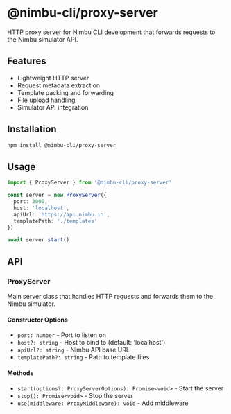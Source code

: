 # @nimbu-cli/proxy-server

HTTP proxy server for Nimbu CLI development that forwards requests to the Nimbu simulator API.

## Features

- Lightweight HTTP server
- Request metadata extraction
- Template packing and forwarding
- File upload handling
- Simulator API integration

## Installation

```bash
npm install @nimbu-cli/proxy-server
```

## Usage

```typescript
import { ProxyServer } from '@nimbu-cli/proxy-server'

const server = new ProxyServer({
  port: 3000,
  host: 'localhost',
  apiUrl: 'https://api.nimbu.io',
  templatePath: './templates'
})

await server.start()
```

## API

### ProxyServer

Main server class that handles HTTP requests and forwards them to the Nimbu simulator.

#### Constructor Options

- `port: number` - Port to listen on
- `host?: string` - Host to bind to (default: 'localhost')
- `apiUrl?: string` - Nimbu API base URL
- `templatePath?: string` - Path to template files

#### Methods

- `start(options?: ProxyServerOptions): Promise<void>` - Start the server
- `stop(): Promise<void>` - Stop the server
- `use(middleware: ProxyMiddleware): void` - Add middleware